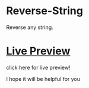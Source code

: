 # Reverse-String
Reverse any string.

# [Live Preview](https://taheirahmedashraf.github.io/Reverse-String/)
click here for live preview!

I hope it will be helpful for you
